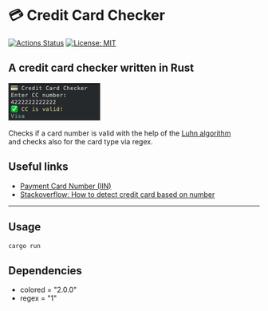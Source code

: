 # :credit_card: Credit Card Checker
[![Actions Status](https://github.com/williamdes/mariadb-mysql-kbs/workflows/Run%20tests/badge.svg)](https://github.com/oliverborner/Credit-Card-Checker/actions) [![License: MIT](https://img.shields.io/badge/License-MIT-yellow.svg)](https://github.com/oliverborner/Credit-Card-Checker/blob/main/LICENSE)

## A credit card checker written in Rust  

![alt text](https://github.com/oliverborner/Credit-Card-Checker/blob/main/screenshot.png)

Checks if a card number is valid with the help of the [Luhn algorithm](https://en.wikipedia.org/wiki/Luhn_algorithm)  
and checks also for the card type via regex.  

## Useful links
- [Payment Card Number (IIN)](https://en.wikipedia.org/wiki/Payment_card_number#Issuer_identification_number_(IIN))  
- [Stackoverflow: How to detect credit card based on number](https://stackoverflow.com/questions/72768/how-do-you-detect-credit-card-type-based-on-number)  
---

## Usage
```
cargo run  
```

## Dependencies  
- colored = "2.0.0"  
- regex = "1"  
<br />


